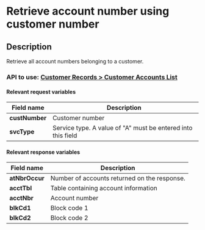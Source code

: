 # Retrieve account number using customer number

## Description

Retrieve all account numbers belonging to a customer.

### API to use: [Customer Records > Customer Accounts List](../api?type=post&path=/fv_emea/v1/customerAccountsList)

#### Relevant request variables

| Field name     | Description                                                  |
|----------------|--------------------------------------------------------------|
| **custNumber** | Customer number                                              |
| **svcType**    | Service type. A value of "A" must be entered into this field |

#### Relevant response variables

| Field name     | Description                                  |
|----------------|----------------------------------------------|
| **atNbrOccur** | Number of accounts returned on the response. |
| **acctTbl**    | Table containing account information         |
| **acctNbr**    | Account number                               |
| **blkCd1**     | Block code 1                                 |
| **blkCd2**     | Block code 2                                 |
